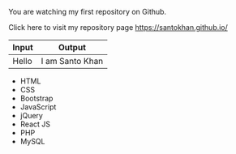 You are watching my first repository on Github.

Click here to visit my repository page https://santokhan.github.io/

| Input | Output |
| ----- | ------ |
| Hello | I am Santo Khan |

* HTML
* CSS
* Bootstrap
* JavaScript
* jQuery
* React JS
* PHP
* MySQL
